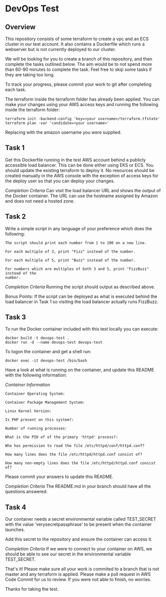DevOps Test
===========

Overview
---------

This repository consists of some terraform to create a vpc and an ECS cluster
in our test account. It also contains a Dockerfile which runs a webserver but is
not currently deployed to our cluster.

We will be looking for you to create a branch of this repository, and then
complete the tasks outlined below. The aim would be to not spend more than 60-90
minutes to complete the task. Feel free to skip some tasks if they are taking
too long.

To track your progress, please commit your work to git after completing
each task.

The terraform inside the terraform folder has already been applied. You can make
your changes using your AWS access keys and running the following inside the
terraform folder:

    terraform init -backend-config 'key=<your username>/terraform.tfstate'
    terraform plan -var 'candidate=<your username>'

Replacing <your username> with the amazon username you were supplied.

Task 1
------

Get this Dockerfile running in the test AWS account behind a publicly accessible
load balancer. This can be done either using EKS or ECS. You should update the
existing terraform to deploy it. No resources should be created manually in the
AWS console with the exception of access keys for the deploy user so that you
can deploy your changes.

*Completion Criteria* Can visit the load balancer URL and shows the output of
the Docker container. The URL can use the hostname assigned by Amazon and does
not need a hosted zone.

Task 2
------

Write a simple script in any language of your preference which does the
following:

```
The script should print each number from 1 to 100 on a new line.

For each multiple of 3, print "Fizz" instead of the number.

For each multiple of 5, print "Buzz" instead of the number.

For numbers which are multiples of both 3 and 5, print "FizzBuzz" instead of the
number.
```

*Completion Criteria* Running the script should output as described above.

Bonus Points: If the script can be deployed as what is executed behind the load
balancer in Task 1 so visiting the load balancer actually runs FizzBuzz.

Task 3
------

To run the Docker container included with this test locally you can execute:

    docker build -t devops-test .
    docker run -d --name devops-test devops-test

To logon the container and get a shell run:

    docker exec -it devops-test /bin/bash

Have a look at what is running on the container, and update this README with the
following information:

*Container Information*

    Container Operating System:

    Container Package Management System:

    Linux Kernel Version:

    Is PHP present on this system?:

    Number of running processes:

    What is the PID of of the primary 'httpd' process?:

    Who has permission to read the file /etc/httpd/conf/httpd.conf?

    How many lines does the file /etc/httpd/httpd.conf consist of?

    How many non-empty lines does the file /etc/httpd/httpd.conf consist of?

Please commit your answers to update this README.

*Completion Criteria* The README.md in your branch should have all the questions
answered.

Task 4
------

Our container needs a secret environmental variable called TEST_SECRET with the
value 'verysecretpassphrase' to be present when the container launches.

Add this secret to the repository and ensure the container can access it.

*Completion Criteria* If we were to connect to your container on AWS,
we should be able to see our secret in the environmental variable TEST_SECRET.

That's it! Please make sure all your work is commited to a branch that is not
master and any terraform is applied. Please make a pull request in AWS Code
Commit for us to review. If you were not able to finish, no worries.

Thanks for taking the test.
